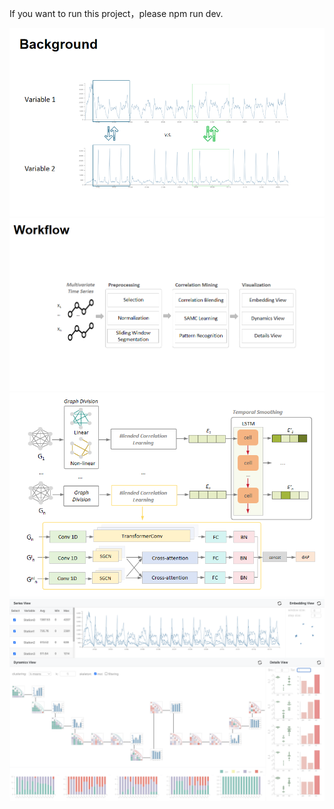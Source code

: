 If you want to run this project，please npm run dev.

![image](https://github.com/tanwei20011111/MTS_Vis/blob/main/img/1.png)
![image](https://github.com/tanwei20011111/MTS_Vis/blob/main/img/2.png)
![image](https://github.com/tanwei20011111/MTS_Vis/blob/main/img/3.png)
![image](https://github.com/tanwei20011111/MTS_Vis/blob/main/img/4.png)
